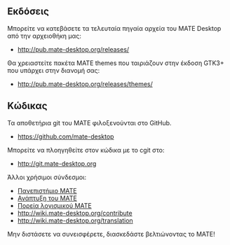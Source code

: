 <!--
.. link:
.. description:
.. tags: Development
.. date: 2011-12-05 12:00:30
.. title: Development
.. slug: development
-->


## Εκδόσεις


Μπορείτε να κατεβάσετε τα τελευταία πηγαία αρχεία του MATE Desktop από την αρχειοθήκη μας:

  * <http://pub.mate-desktop.org/releases/>

Θα χρειαστείτε πακέτα ΜΑΤΕ themes που ταιριάζουν στην έκδοση GTK3+ που υπάρχει στην διανομή σας:

  * <http://pub.mate-desktop.org/releases/themes/>


## Κώδικας


Τα αποθετήρια git του MATE φιλοξενούνται στο GitHub.


  * <https://github.com/mate-desktop>


Μπορείτε να πλοηγηθείτε στον κώδικα με το cgit στο:


  * <http://git.mate-desktop.org>


 Άλλοι χρήσιμοι σύνδεσμοι:

  * [Πανεπιστήμιο MATE](/blog/2013-03-12-mate-university/)
  * [Ανάπτυξη του MATE](http://wiki.mate-desktop.org/dev-doc)
  * [Πορεία λογισμικού MATE](http://wiki.mate-desktop.org/roadmap)
  * <http://wiki.mate-desktop.org/contribute>
  * <http://wiki.mate-desktop.org/translation>
  
Μην διστάσετε να συνεισφέρετε, διασκεδάστε βελτιώνοντας το MATE!
